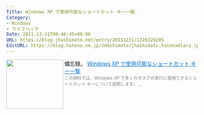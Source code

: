 ```yaml
---
Title: Windows XP で使用可能なショートカット キー一覧
Category:
- Windows
- ライフハック
Date: 2011-12-31T09:46:45+09:00
URL: https://blog.jhashimoto.net/entry/20111231/1326329205
EditURL: https://blog.hatena.ne.jp/JHashimoto/jhashimoto.hatenadiary.jp/atom/entry/12921228815717256915
---
```


備忘録。
<a href="http://support.microsoft.com/kb/301583/ja" target="_blank"><img class="alignleft" align="left" border="0" src="http://capture.heartrails.com/150x130/shadow?http://support.microsoft.com/kb/301583/ja" alt="" width="150" height="130" /></a><a style="color:#0070C5;" href="http://support.microsoft.com/kb/301583/ja" target="_blank">Windows XP で使用可能なショートカット キー一覧</a><a href="http://b.hatena.ne.jp/entry/http://support.microsoft.com/kb/301583/ja" target="_blank"><img border="0" src="http://b.hatena.ne.jp/entry/image/http://support.microsoft.com/kb/301583/ja" alt="" /></a><br><span style="color: #808080;font-size: 80%;">この資料では、Windows XP で多くのタスクの実行に使用できるショートカット キーについて説明します。 ...</span><br style="clear:both;" />
